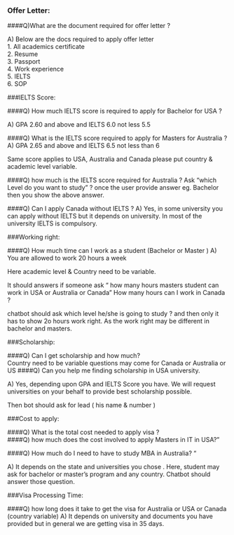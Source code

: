 ### Offer Letter:

####Q)What are the document required for offer letter ?

A) Below are the docs required to apply offer letter <br>
    1. All academics certificate <br>
    2. Resume <br>
    3. Passport <br>
    4. Work experience <br>
    5. IELTS <br>
    6. SOP <br>

###IELTS Score:

####Q) How much IELTS score is required to apply for Bachelor for USA ? 

A) GPA 2.60 and above and IELTS 6.0 not less 5.5

####Q) What is the IELTS score required to apply for Masters for Australia ?
A) GPA 2.65 and above and IELTS 6.5 not less than 6

Same score applies to USA, Australia and Canada please put country & academic level variable.

####Q) how much is the IELTS score required for Australia ?
Ask “which Level do you want to study” ? once the user provide answer eg. Bachelor then you show the above answer.

####Q) Can I apply Canada without IELTS ?
A) Yes, in some university you can apply without IELTS but it depends on university. In most of the university IELTS is compulsory.

###Working right:

####Q) How much time can I work as a student  (Bachelor or Master )
A) You are allowed to work 20 hours a week

Here academic level & Country need to be variable. 

It should answers if someone ask “ how many hours masters student can work in USA or Australia or Canada”
How many hours can I work in Canada ?  

chatbot should ask which level he/she is going to study ? and then only it has to show 2o hours work right. As the work right may be different in bachelor and masters.

###Scholarship:

####Q) Can I get scholarship and how much?  
Country need to be variable questions may come for Canada or Australia or US
####Q) Can you help me finding scholarship in USA university.

A) Yes, depending upon GPA and IELTS Score you have. We will request universities on your behalf  to provide best scholarship possible.

Then bot should ask for lead ( his name & number )

###Cost to apply:

####Q) What is the total cost needed to apply visa ? <br>
####Q) how much does the cost involved to apply Masters in IT in USA?”

####Q) How much do I need to have to study MBA in Australia? “

A) It depends on the state and universities you chose .
Here, student may ask for bachelor or master’s program and any country. Chatbot should answer those question.


###Visa Processing Time:

####Q) how long does it take to get the visa for Australia or USA or Canada (country variable)
A) It depends on university and documents you have provided but in general we are getting visa in 35 days.